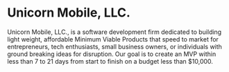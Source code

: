 # Unicorn Mobile, LLC. 

Unicorn Mobile, LLC., is a software development firm dedicated to building light weight, affordable Minimum Viable Products that speed to market for entrepreneurs, tech enthusiasts, small business owners, or individuals with ground breaking ideas for disruption. Our goal is to create an MVP within less than 7 to 21 days from start to finish on a budget less than $10,000.
